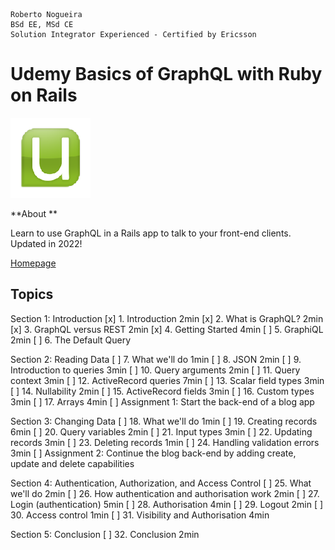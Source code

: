 ```
Roberto Nogueira  
BSd EE, MSd CE
Solution Integrator Experienced - Certified by Ericsson
```
# Udemy Basics of GraphQL with Ruby on Rails

![udemy image](images/udemy.png)

**About **

Learn to use GraphQL in a Rails app to talk to your front-end clients. Updated in 2022!

[Homepage](https://justworks.udemy.com/course/basics-of-graphql-with-ruby-on-rails/learn/lecture/8563962#overview)

## Topics
Section 1: Introduction
[x] 1. Introduction 2min
[x] 2. What is GraphQL? 2min
[x] 3. GraphQL versus REST 2min
[x] 4. Getting Started 4min
[ ] 5. GraphiQL 2min
[ ] 6. The Default Query

Section 2: Reading Data
[ ] 7. What we'll do 1min
[ ] 8. JSON 2min
[ ] 9. Introduction to queries 3min
[ ] 10. Query arguments 2min
[ ] 11. Query context 3min
[ ] 12. ActiveRecord queries 7min
[ ] 13. Scalar field types 3min
[ ] 14. Nullability 2min
[ ] 15. ActiveRecord fields 3min
[ ] 16. Custom types 3min
[ ] 17. Arrays 4min
[ ] Assignment 1: Start the back-end of a blog app

Section 3: Changing Data
[ ] 18. What we'll do 1min
[ ] 19. Creating records 6min
[ ] 20. Query variables 2min
[ ] 21. Input types 3min
[ ] 22. Updating records 3min
[ ] 23. Deleting records 1min
[ ] 24. Handling validation errors 3min
[ ] Assignment 2: Continue the blog back-end by adding create, update and delete capabilities

Section 4: Authentication, Authorization, and Access Control 
[ ] 25. What we'll do 2min
[ ] 26. How authentication and authorisation work 2min
[ ] 27. Login (authentication) 5min
[ ] 28. Authorisation 4min
[ ] 29. Logout 2min
[ ] 30. Access control 1min
[ ] 31. Visibility and Authorisation 4min

Section 5: Conclusion
[ ] 32. Conclusion 2min

